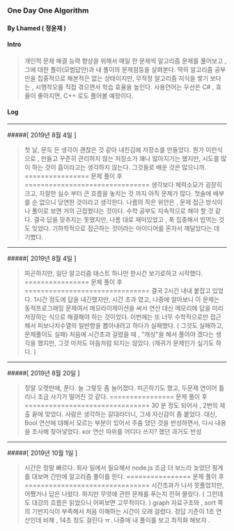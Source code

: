 ### One Day One Algorithm 

#### By Lhamed ( 정윤재 )

#### Intro 
> 개인적 문제 해결 능력 향상을 위해서 매일 한 문제씩 알고리즘 문제를 풀어보고 , 그에 대한 풀이(모범답안)과 내 풀이의 문제점등을 살펴본다. 
> 딱히 알고리즘 공부만을 집중적으로 해본적은 없는 상태이지만, 무작정 알고리즘 지식을 쌓기 보다는 , 시행착오를 직접 겪으면서 학습 효율을 높인다. 
> 사용언어는 우선은 C# , 효율이 좋아지면, C++ 로도 풀어볼 예정이다. 

#### Log
---------
#####[ 2019년 8월 4일 ]
> 첫 날, 문득 든 생각이 괜찮은 것 같아 내친김에 저장소를 만들었다. 
> 뭔가 이런식으로 , 만들고 꾸준히 관리하지 않는 저장소가 꽤나 많아지기는 했지만, 
> 시도를 많이 하는 것이 흠이라고는 생각하지 않는다. 그것들로 배운 것은 많으니까. 
> ================ 문제 풀이 후 ===============================
> 생각보다 체력소모가 굉장히 크고, 자잘한 실수 부터 큰 흐름을 놓치는 것 까지 
> 아직 문제가 많다. 첫술에 배부를 순 없으니 당연한 것이라고 생각한다. 
> 나름의 작은 위안은 , 문제 접근 방식이나 풀이로 보면 거의 근접했다는 것이다. 
> 수학 공부도 지속적으로 해야 할 것 같다. 결국 답을 맞추지는 못했지만, 
> 나름 대로 재미있었고 , 푹 집중해서 밥먹는 것도 잊었다. 
> 기하학적으로 접근하는 것이라는 아이디어를 혼자서 깨달았다는 데 기뻤다. 
----------
#####[ 2019년 8월 4일 ]
> 피곤하지만, 일단 알고리즘 테스트 하나만 한시간 보기로하고 시작했다. 
> ================ 문제 풀이 후 ===============================
> 결국 2시간 내내 붙잡고 있었다. 1시간 정도에 답을 내긴했지만,
> 시간 초과 였고, 나중에 알아보니 이 문제는 동적프로그래밍 문제여서 
> 메모라이제이션을 써서 연산 대신 메모리에 답을 미리 저장하는 식으로
> 해결해야 하는 것이었다. 이번에는 또 너무 수학적으로만 접근해서
> 피보나치수열의 일반항을 뽑아내려고 하다가 실패했다. 
> ( 그것도 실패하고, 문제풀이도 실패)
> 처음에 시간초과 걸렸을 때 , "캐싱"을 해서 풀어야 겠다는 생각을 했지만, 
> 그것 마저도 마음처럼 되지는 않았다. (재귀가 문제인가 싶기도 하다. ) 
----------
#####[ 2019년 8월 20일 ]
> 정말 오랫만에, 푼다. 늘 그렇듯 좀 늘어졌다. 피곤하기도 했고, 두문제 연이어 틀리니 
> 조금 사기가 떨어진 것 같다. 
> ================ 문제 풀이 후 ===============================
> 30 분 정도 되어서 , 2번의 제출 끝에 맞았다. 
> 사람은 생각하는 갈대라더니, 그새 자신감이 좀 붙었다. 
> 대신, Bool 연산에 대해서 모르는 부분이 있어서 
> 주춤 댔던 것을 반성하면서, 다시 내용을 조사해 찾아넣었다. 
> xor 연산 따위를 어디다 쓰지? 했던 과거도 반성
----------
#####[ 2019년 10월 1일 ]
> 시간은 정말 빠르다. 회사 일에서 필요해서 node.js 조금 더 보느라 늦었단 핑계를 대보며
> 간만에 알고리즘 풀이를 한다. 
> ================ 문제 풀이 후 ===============================
> 시간초과가 나서 못풀었지만, 어쨌거나 답은 나왔다. 
> 하지만 무엇에 관한 문제를 푸는지 전혀 몰랐다. 
> ( 그런데도 대강의 흐름은 읽었으니 어찌보면 고무적이다. )
> graph 자료구조와 , sort 쪽의 기반지식이 부족해서 처음 이해하는 시간이 오래 걸렸다.
> 정답 기준이 1초 연산인데 비해 , 14초 정도 걸린다 ㅠ. 
> 나중에 내 풀이를 보고 최적화 해보자 . 
